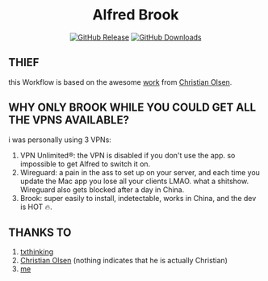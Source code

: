 <h1 align="center">Alfred Brook</h1>
<p align="center">
    <a href="https://github.com/godbout/AlfredBrook/releases"><img src="https://img.shields.io/github/release/godbout/AlfredBrook.svg" alt="GitHub Release"></a>
    <a href="https://github.com/godbout/AlfredBrook/releases"><img src="https://img.shields.io/github/downloads/godbout/AlfredBrook/total.svg" alt="GitHub Downloads"></a>
</p>

## THIEF

this Workflow is based on the awesome [work](https://github.com/Chrede88/alfred-wireguard) from [Christian Olsen](https://github.com/Chrede88).

## WHY ONLY BROOK WHILE YOU COULD GET ALL THE VPNS AVAILABLE?

i was personally using 3 VPNs:
1. VPN Unlimited®: the VPN is disabled if you don't use the app. so impossible to get Alfred to switch it on.
2. Wireguard: a pain in the ass to set up on your server, and each time you update the Mac app you lose all your clients LMAO. what a shitshow. Wireguard also gets blocked after a day in China.
3. Brook: super easily to install, indetectable, works in China, and the dev is HOT 🔥️.

## THANKS TO

1. [txthinking](https://github.com/txthinking)
2. [Christian Olsen](https://github.com/Chrede88) (nothing indicates that he is actually Christian)
3. [me](https://github.com/godbout)
